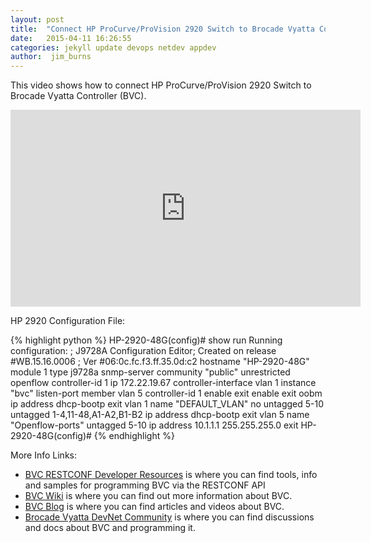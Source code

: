 ```yaml
---
layout: post
title:  "Connect HP ProCurve/ProVision 2920 Switch to Brocade Vyatta Controller(BVC)"
date:   2015-04-11 16:26:55
categories: jekyll update devops netdev appdev
author:  jim_burns
---
```


This video shows how to connect HP ProCurve/ProVision 2920 Switch to Brocade Vyatta Controller (BVC).

<iframe width="560" height="315" src="https://www.youtube.com/embed/_qw--tFSj9E" frameborder="0" allowfullscreen></iframe>

HP 2920 Configuration File:

{% highlight python %}
HP-2920-48G(config)# show run
Running configuration:
; J9728A Configuration Editor; Created on release #WB.15.16.0006
; Ver #06:0c.fc.f3.ff.35.0d:c2
hostname "HP-2920-48G"
module 1 type j9728a
snmp-server community "public" unrestricted
openflow
   controller-id 1 ip 172.22.19.67 controller-interface vlan 1
   instance "bvc"
      listen-port
      member vlan 5
      controller-id 1
      enable
      exit
   enable
   exit
oobm
   ip address dhcp-bootp
   exit
vlan 1
   name "DEFAULT_VLAN"
   no untagged 5-10
   untagged 1-4,11-48,A1-A2,B1-B2
   ip address dhcp-bootp
   exit
vlan 5
   name "Openflow-ports"
   untagged 5-10
   ip address 10.1.1.1 255.255.255.0
   exit
HP-2920-48G(config)#
{% endhighlight %}


More Info Links:

 * <a href="https://github.com/BRCDcomm/BVC/wiki/RESTCONF-Developer-Resources" target="_blank">BVC RESTCONF Developer Resources</a> is where you can find tools, info and samples for programming BVC via the RESTCONF API
 * <a href="https://github.com/BRCDcomm/BVC/wiki" target="_blank">BVC Wiki</a> is where you can find out more information about BVC.
 * <a href="https://brcdcomm.github.io/BVC/" target="_blank">BVC Blog</a> is where you can find articles and videos about BVC.
 * <a href="http://community.brocade.com/t5/DevNet/ct-p/APISupport" target="_blank">Brocade Vyatta DevNet Community</a> is where you can find discussions and docs about BVC and programming it.

[InstallBVC]: http://brcdcomm.github.io/BVC/jekyll/update/devops/netdev/appdev/2015/01/19/install-brocade-vyatta-controller.html
[ProgramOpenFlow]: http://brcdcomm.github.io/BVC/jekyll/update/devops/netdev/appdev/2015/02/10/restconf-app-1.html
